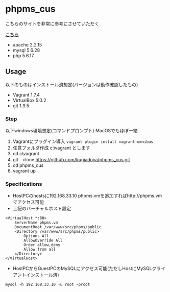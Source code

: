 # phpms_cus

こちらのサイトを非常に参考にさせていただく

[こちら](http://shusatoo.net/infra/chef/vagrant-chef-solo-php-mysql-development-environment/)

* apache 2.2.15
* mysql 5.6.28
* php 5.6.17

## Usage

以下のものはインストール済想定(バージョンは動作確認したもの)

* Vagrant 1.7.4
* VirtualBox 5.0.2
* git 1.9.5

### Step

以下windows環境想定(コマンドプロンプト) MacOSでもほぼ一緒

1. Vagrantにプラグイン導入 `vagrant plugin install vagrant-omnibus`
1. 任意フォルダ作成 c:\vagrant とします
1. cd c\vagrant
1. git　clone https://github.com/kugiadoya/phpms_cus.git
1. cd phpms_cus
1. vagrant up

### Specifications

* HostPCのhostsに192.168.33.10 phpms.vmを追加すればhttp://phpms.vmでアクセス可能
* 上記のバーチャルホスト設定

```
<VirtualHost *:80>
    ServerName phpms.vm
    DocumentRoot /var/www/src/phpms/public
    <Directory /var/www/src/phpms/public>
        Options All
        AllowOverride All
        Order allow,deny
        Allow from all
    </Directory>
</VirtualHost>
```

* HostPCからGuestPCのMySQLにアクセス可能(ただしHostにMySQLクライアントインストール済)

```
mysql -h 192.168.33.10 -u root -proot
```
